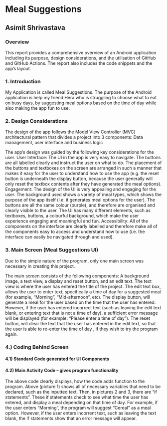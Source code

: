 # Meal Suggestions
## Asimit Shrivastava 

### Overview
This report provides a comprehensive overview of an Android application including its purpose, design considerations, and the utilisation of GitHub and GitHub Actions. The report also includes the code snippets and the app’s layout.

### 1.	Introduction 
My Application is called Meal Suggestions.  The purpose of the Android application is help my friend Hera who is struggling to choose what to eat on busy days, by suggesting meal options based on the time of day while also making the app fun to use. 

### 2.	Design Considerations 
The design of the app follows the Model View Controller (MVC) architectural pattern that divides a project into 3 components:
Data management, user interface and business logic

The app’s design was guided by the following key considerations for the user. User Interface: The UI in the app is very easy to navigate. The buttons are all labelled clearly and instruct the user on what to do. The placement of the buttons and textboxes on the screen are arranged in such a manner that makes it  easy for the user to understand how to use the app (e.g. the reset button is underneath the display button, because the user generally will only reset the textbox contents after they have generated the meal options). Engagement: The design of the UI is very appealing and engaging for the user. The background used shows a variety of meal types, which shows the purpose of the app itself (i.e. it generates meal options for the user). The buttons are all the same colour (purple), and therefore are organised and clearly visible to the user. The UI has many different elements, such as textboxes, buttons, a colourful background, which make the user experience engaging and meaningful and fun. Accessibility: All of the components on the interface are clearly labelled and therefore make all of the components easy to access and understand how to use (i.e. the interface can easily be navigated through and used). 






### 3.	Main Screen (Meal Suggestions UI) 
Due to the simple nature of the program, only one main screen was necessary in creating this project. 
 
The main screen consists of the following components: A background image, a text view, a display and reset button, and an edit text. The text view is where the user has entered the title of the project. The edit text box, allows the user to enter text, specifically a time of day for a suggested meal (for example, “Morning”, “Mid-afternoon”, etc). The display button, will generate a meal for the user based on the time that the user has entered. However, if the user has entered incorrect text (such as leaving the edit text blank, or entering text that is not a time of day), a sufficient error message will be displayed (for example: “Please enter a time of day”). The reset button, will clear the text that the user has entered in the edit text, so that the user is able to re-enter the time of day , if they wish to try the program again. 

### 4.) Coding Behind Screen
#### 4.1) Standard Code generated for UI Components 
      
















#### 4.2) Main Activity Code – gives program functionality   

The above code clearly displays, how the code adds function to the program. Above (picture 1) shows all of necessary variables that need to be declared, such as the inputted text. Then, in pictures 2 and 3, there are “if statements”. These if statements check to see what time the user has entered, and display a meal depending on that time of day. For example, if the user enters “Morning”, the program will suggest “Cereal” as a meal option. However, if the user enters incorrent text, such as leaving the text blank, the if statements show that an error message will appear. 


